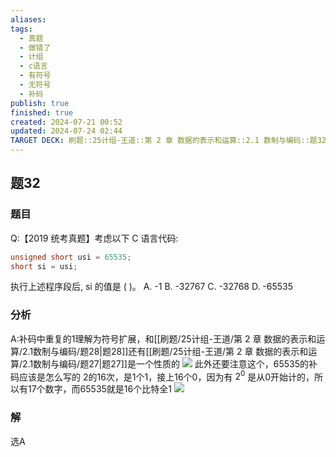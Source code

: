 ```yaml
---
aliases: 
tags:
  - 真题
  - 做错了
  - 计组
  - c语言
  - 有符号
  - 无符号
  - 补码
publish: true
finished: true
created: 2024-07-21 00:52
updated: 2024-07-24 02:44
TARGET DECK: 刷题::25计组-王道::第 2 章 数据的表示和运算::2.1 数制与编码::题32
---
```


## 题32
### 题目
Q:【2019 统考真题】考虑以下 C 语言代码:
```cpp
unsigned short usi = 65535;
short si = usi;
```
执行上述程序段后, si 的值是 ( )。
A. -1 B. -32767 C. -32768 D. -65535
### 分析
A:补码中重复的1理解为符号扩展，和[[刷题/25计组-王道/第 2 章 数据的表示和运算/2.1数制与编码/题28|题28]]还有[[刷题/25计组-王道/第 2 章 数据的表示和运算/2.1数制与编码/题27|题27]]是一个性质的
![](https://img.hwenyi.tech/202407240237360.webp)
此外还要注意这个，65535的补码应该是怎么写的
2的16次，是1个1，接上16个0，因为有 $2^{0}$ 是从0开始计的，所以有17个数字，而65535就是16个比特全1
![](https://img.hwenyi.tech/202407240244456.webp)
### 解
选A
